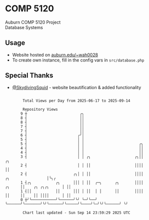 # COMP 5120
Auburn COMP 5120 Project  
Database Systems

## Usage
- Website hosted on [auburn.edu/~wah0028](https://webhome.auburn.edu/~wah0028/)
- To create own instance, fill in the config vars in `src/database.php`

## Special Thanks
- [@SkydivingSquid](https://github.com/SkydivingSquid) - website beautification & added functionality

```

        Total Views per Day from 2025-06-17 to 2025-09-14

        Repository Views
       9 ┼                        ╭╮
       8 ┤                        ││
       8 ┤                        ││
       7 ┤                        ││
       7 ┤                        ││
       6 ┤                       ╭╯│
       5 ┤                       │ │
       5 ┤                       │ │                         ╭╮
       4 ┤                       │ │                         ││
       4 ┤                       │ │                         ││
       3 ┤                       │ │ ╭╮                    ╭╮││                                ╭╮
       2 ┤                       │ │ ││                    ││││                                ││
       2 ┤                     ╭╮│ │ ││                    ││││             ╭╮                 │╰╮╭
       1 ┤╭╮           ╭╮      │││ │ ││  ╭─╮      ╭╮       ││││      ╭╮     ││    ╭╮ ╭╮╭╮      │ ││
       1 ┤││           ││      │││ │ ││  │ │      ││       ││││      ││     ││    ││ ││││      │ ││
       0 ┼╯╰───────────╯╰──────╯╰╯ ╰─╯╰──╯ ╰──────╯╰───────╯╰╯╰──────╯╰─────╯╰────╯╰─╯╰╯╰──────╯ ╰╯

        Chart last updated - Sun Sep 14 23:59:29 2025 UTC
        
```
